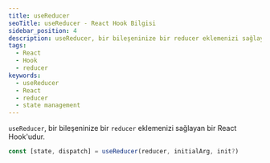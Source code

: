 ```yaml
---
title: useReducer
seoTitle: useReducer - React Hook Bilgisi
sidebar_position: 4
description: useReducer, bir bileşeninize bir reducer eklemenizi sağlayan bir React Hookudur. Bu belge, useReducerın nasıl çalıştığını ve kullanıldığını açıklar.
tags: 
  - React
  - Hook
  - reducer
keywords: 
  - useReducer
  - React
  - reducer
  - state management
---
```

`useReducer`, bir bileşeninize bir `reducer` eklemenizi sağlayan bir React Hook'udur.

```js
const [state, dispatch] = useReducer(reducer, initialArg, init?)
```